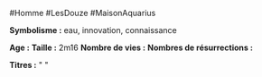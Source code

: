 #Homme #LesDouze #MaisonAquarius

**Symbolisme :** eau, innovation, connaissance

**Age :**
**Taille :** 2m16
**Nombre de vies :**
**Nombres de résurrections :**

**Titres :** 
"
"


